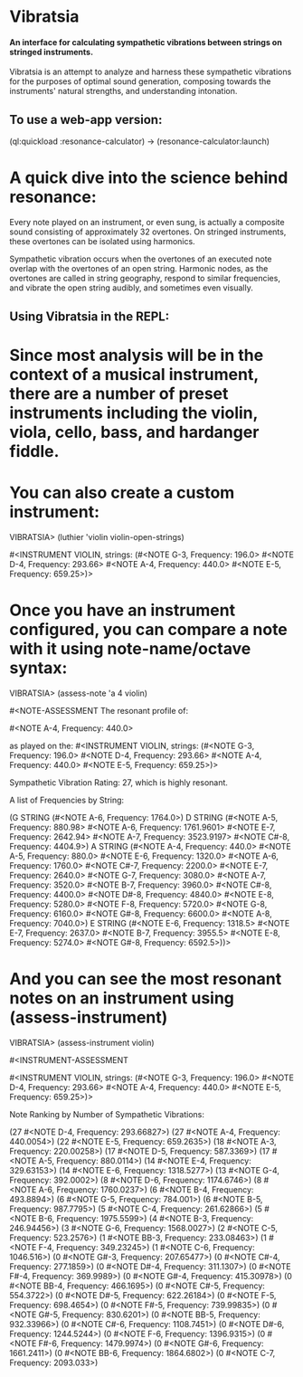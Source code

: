 # Vibratsia

#### An interface for calculating sympathetic vibrations between strings on stringed instruments.

Vibratsia is an attempt to analyze and harness these sympathetic vibrations for the purposes
of optimal sound generation, composing towards the instruments' natural strengths, and
understanding intonation.

## To use a web-app version: 
(ql:quickload :resonance-calculator) -> (resonance-calculator:launch)

# A quick dive into the science behind resonance:

Every note played on an instrument, or even sung, is actually a composite sound consisting
of approximately 32 overtones. On stringed instruments, these overtones can be isolated
using harmonics.

Sympathetic vibration occurs when the overtones of an executed note overlap with the
overtones of an open string. Harmonic nodes, as the overtones are called in string
geography, respond to similar frequencies, and vibrate the open string audibly,
and sometimes even visually. 

## Using Vibratsia in the REPL:

# Since most analysis will be in the context of a musical instrument, there are a number of preset instruments including the violin, viola, cello, bass, and hardanger fiddle.

# You can also create a custom instrument:

VIBRATSIA> (luthier 'violin violin-open-strings)

#<INSTRUMENT VIOLIN, strings: (#<NOTE G-3, Frequency: 196.0>
                               #<NOTE D-4, Frequency: 293.66>
                               #<NOTE A-4, Frequency: 440.0>
                               #<NOTE E-5, Frequency: 659.25>)> 
                               
# Once you have an instrument configured, you can compare a note with it using note-name/octave syntax:

 VIBRATSIA> (assess-note 'a 4 violin)

#<NOTE-ASSESSMENT 
The resonant profile of:

#<NOTE A-4, Frequency: 440.0>
                          
as played on the: 
#<INSTRUMENT VIOLIN, strings: (#<NOTE G-3, Frequency: 196.0>
                               #<NOTE D-4, Frequency: 293.66>
                               #<NOTE A-4, Frequency: 440.0>
                               #<NOTE E-5, Frequency: 659.25>)>

                          
Sympathetic Vibration Rating: 27, which is highly resonant.

                          
A list of Frequencies by String:

(G STRING (#<NOTE A-6, Frequency: 1764.0>) D STRING
 (#<NOTE A-5, Frequency: 880.98> #<NOTE A-6, Frequency: 1761.9601>
  #<NOTE E-7, Frequency: 2642.94> #<NOTE A-7, Frequency: 3523.9197>
  #<NOTE C#-8, Frequency: 4404.9>)
 A STRING
 (#<NOTE A-4, Frequency: 440.0> #<NOTE A-5, Frequency: 880.0>
  #<NOTE E-6, Frequency: 1320.0> #<NOTE A-6, Frequency: 1760.0>
  #<NOTE C#-7, Frequency: 2200.0> #<NOTE E-7, Frequency: 2640.0>
  #<NOTE G-7, Frequency: 3080.0> #<NOTE A-7, Frequency: 3520.0>
  #<NOTE B-7, Frequency: 3960.0> #<NOTE C#-8, Frequency: 4400.0>
  #<NOTE D#-8, Frequency: 4840.0> #<NOTE E-8, Frequency: 5280.0>
  #<NOTE F-8, Frequency: 5720.0> #<NOTE G-8, Frequency: 6160.0>
  #<NOTE G#-8, Frequency: 6600.0> #<NOTE A-8, Frequency: 7040.0>)
 E STRING
 (#<NOTE E-6, Frequency: 1318.5> #<NOTE E-7, Frequency: 2637.0>
  #<NOTE B-7, Frequency: 3955.5> #<NOTE E-8, Frequency: 5274.0>
  #<NOTE G#-8, Frequency: 6592.5>))>

# And you can see the most resonant notes on an instrument using (assess-instrument)

VIBRATSIA> (assess-instrument violin)

#<INSTRUMENT-ASSESSMENT 
                        
#<INSTRUMENT VIOLIN, strings: (#<NOTE G-3, Frequency: 196.0>
                               #<NOTE D-4, Frequency: 293.66>
                               #<NOTE A-4, Frequency: 440.0>
                               #<NOTE E-5, Frequency: 659.25>)>

Note Ranking by Number of Sympathetic Vibrations:

 (27 #<NOTE D-4, Frequency: 293.66827>)
(27 #<NOTE A-4, Frequency: 440.0054>)
(22 #<NOTE E-5, Frequency: 659.2635>)
(18 #<NOTE A-3, Frequency: 220.00258>)
(17 #<NOTE D-5, Frequency: 587.3369>)
(17 #<NOTE A-5, Frequency: 880.0114>)
(14 #<NOTE E-4, Frequency: 329.63153>)
(14 #<NOTE E-6, Frequency: 1318.5277>)
(13 #<NOTE G-4, Frequency: 392.0002>)
(8 #<NOTE D-6, Frequency: 1174.6746>)
(8 #<NOTE A-6, Frequency: 1760.0237>)
(6 #<NOTE B-4, Frequency: 493.8894>)
(6 #<NOTE G-5, Frequency: 784.001>)
(6 #<NOTE B-5, Frequency: 987.7795>)
(5 #<NOTE C-4, Frequency: 261.62866>)
(5 #<NOTE B-6, Frequency: 1975.5599>)
(4 #<NOTE B-3, Frequency: 246.94456>)
(3 #<NOTE G-6, Frequency: 1568.0027>)
(2 #<NOTE C-5, Frequency: 523.2576>)
(1 #<NOTE BB-3, Frequency: 233.08463>)
(1 #<NOTE F-4, Frequency: 349.23245>)
(1 #<NOTE C-6, Frequency: 1046.516>)
(0 #<NOTE G#-3, Frequency: 207.65477>)
(0 #<NOTE C#-4, Frequency: 277.1859>)
(0 #<NOTE D#-4, Frequency: 311.1307>)
(0 #<NOTE F#-4, Frequency: 369.9989>)
(0 #<NOTE G#-4, Frequency: 415.30978>)
(0 #<NOTE BB-4, Frequency: 466.1695>)
(0 #<NOTE C#-5, Frequency: 554.3722>)
(0 #<NOTE D#-5, Frequency: 622.26184>)
(0 #<NOTE F-5, Frequency: 698.4654>)
(0 #<NOTE F#-5, Frequency: 739.99835>)
(0 #<NOTE G#-5, Frequency: 830.6201>)
(0 #<NOTE BB-5, Frequency: 932.33966>)
(0 #<NOTE C#-6, Frequency: 1108.7451>)
(0 #<NOTE D#-6, Frequency: 1244.5244>)
(0 #<NOTE F-6, Frequency: 1396.9315>)
(0 #<NOTE F#-6, Frequency: 1479.9974>)
(0 #<NOTE G#-6, Frequency: 1661.2411>)
(0 #<NOTE BB-6, Frequency: 1864.6802>)
(0 #<NOTE C-7, Frequency: 2093.033>)
>
                               
                               
